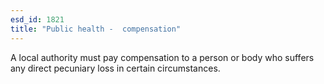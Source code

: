 ```yaml
---
esd_id: 1821
title: "Public health -  compensation"
---
```


A local authority must pay compensation to a person or body who suffers any direct pecuniary loss in certain circumstances.

